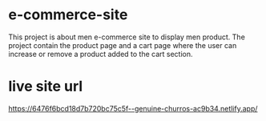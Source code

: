 # e-commerce-site

This project is about men e-commerce site to display men product. The project contain the product page and a cart page where the user can increase or remove a product added to the cart section.

# live site url
https://6476f6bcd18d7b720bc75c5f--genuine-churros-ac9b34.netlify.app/
